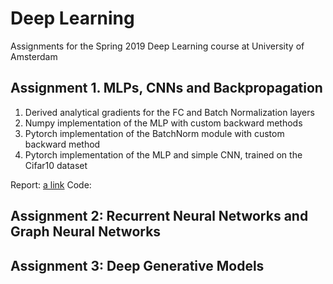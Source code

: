 # Deep Learning
Assignments for the Spring 2019 Deep Learning course at University of Amsterdam

## Assignment 1. MLPs, CNNs and Backpropagation
1. Derived analytical gradients for the FC and Batch Normalization layers
2. Numpy implementation of the MLP with custom backward methods 
3. Pytorch implementation of the BatchNorm module with custom backward method
4. Pytorch implementation of the MLP and simple CNN, trained on the Cifar10 dataset


Report: [a link](https://github.com/vovamedentsiy/Deep-Learning/blob/main/medentsiy_assignment1/DL_assignment1.pdf)
Code: 
## Assignment 2: Recurrent Neural Networks and Graph Neural Networks
## Assignment 3: Deep Generative Models
